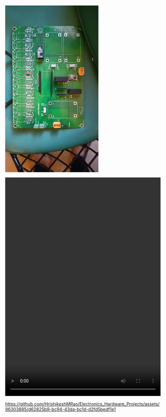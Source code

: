 <p float="left">
  <img src="https://github.com/HrishikeshMRao/Electronics_Hardware_Projects/blob/main/PCB%20Designs/Altium%20Designer%20projects/Arm%20module%20E-Box/Science%20%2B%20Arm%20design%20plan%202nd%20iteration/IMage.jpg" width="300" />
</p>
<video width="500" height="700" controls>
  <source src="https://github.com/HrishikeshMRao/Electronics_Hardware_Projects/blob/main/PCB%20Designs/Altium%20Designer%20projects/Arm%20module%20E-Box/Science%20%2B%20Arm%20design%20plan%202nd%20iteration/Stacked%20Old%20iteration.mov" type="video/mp4">
</video>

https://github.com/HrishikeshMRao/Electronics_Hardware_Projects/assets/96303885/d62825b9-bc94-43da-bc1d-d2fd5bedf1e1

